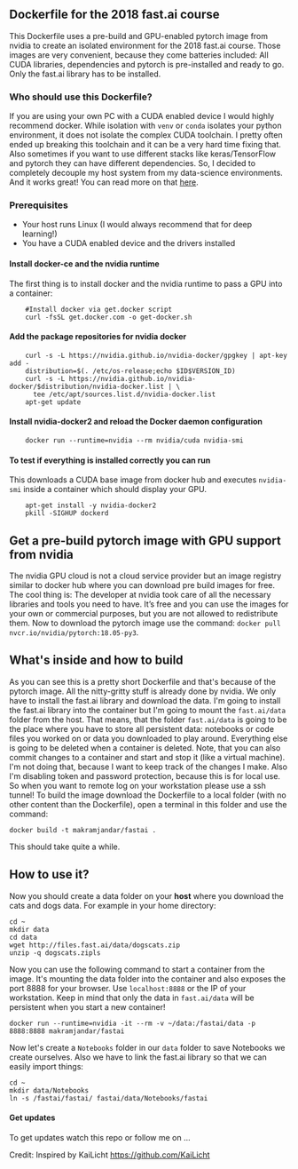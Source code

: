 ## Dockerfile for the 2018 fast.ai course
This Dockerfile uses a pre-build and GPU-enabled pytorch image from nvidia to create an isolated environment for the 2018 fast.ai course. Those images are very convenient, because they come batteries included: All CUDA libraries, dependencies and pytorch is pre-installed and ready to go. Only the fast.ai library has to be installed.

### Who should use this Dockerfile?
If you are using your own PC with a CUDA enabled device I would highly recommend docker. While isolation with `venv` or `conda` isolates your python environment, it does not isolate the complex CUDA toolchain. I pretty often ended up breaking this toolchain and it can be a very hard time fixing that. Also sometimes if you want to use different stacks like keras/TensorFlow and pytorch they can have different dependencies. So, I decided to completely decouple my host system from my data-science environments. And it works great! You can read more on that [here](https://towardsdatascience.com/use-nvidia-docker-to-create-awesome-deep-learning-environments-for-r-or-python-pt-i-df8e89b43a72).

### Prerequisites
* Your host runs Linux (I would always recommend that for deep learning!)
* You have a CUDA enabled device and the drivers installed

#### Install docker-ce and the nvidia runtime
The first thing is to install docker and the nvidia runtime to pass a GPU into a container:
```shell
    #Install docker via get.docker script
    curl -fsSL get.docker.com -o get-docker.sh
```
#### Add the package repositories for nvidia docker
```shell
    curl -s -L https://nvidia.github.io/nvidia-docker/gpgkey | apt-key add -
    distribution=$(. /etc/os-release;echo $ID$VERSION_ID)
    curl -s -L https://nvidia.github.io/nvidia-docker/$distribution/nvidia-docker.list | \
      tee /etc/apt/sources.list.d/nvidia-docker.list
    apt-get update
``` 
#### Install nvidia-docker2 and reload the Docker daemon configuration
```shell
    docker run --runtime=nvidia --rm nvidia/cuda nvidia-smi
```
#### To test if everything is installed correctly you can run
This downloads a CUDA base image from docker hub and executes `nvidia-smi` inside a container which should display your GPU.
```shell
    apt-get install -y nvidia-docker2
    pkill -SIGHUP dockerd
```

## Get a pre-build pytorch image with GPU support from nvidia
The nvidia GPU cloud is not a cloud service provider but an image registry similar to docker hub where you can download pre build images for free. The cool thing is: The developer at nvidia took care of all the necessary libraries and tools you need to have. It’s free and you can use the images for your own or commercial purposes, but you are not allowed to redistribute them.
Now to download the pytorch image use the command: `docker pull nvcr.io/nvidia/pytorch:18.05-py3`.

## What's inside and how to build
As you can see this is a pretty short Dockerfile and that's because of the pytorch image. All the nitty-gritty stuff is already done by nvidia. We only have to install the fast.ai library and download the data. I'm going to install the fast.ai library into the container but I'm going to mount the `fast.ai/data` folder from the host. That means, that the folder `fast.ai/data` is going to be the place where you have to store all persistent data: notebooks or code files you worked on or data you downloaded to play around. Everything else is going to be deleted when a container is deleted. Note, that you can also commit changes to a container and start and stop it (like a virtual machine). I'm not doing that, because I want to keep track of the changes I make. Also I'm disabling token and password protection, because this is for local use. So when you want to remote log on your workstation please use a ssh tunnel! To build the image download the Dockerfile to a local folder (with no other content than the Dockerfile), open a terminal in this folder and use the command:
```shell
docker build -t makramjandar/fastai .
```
This should take quite a while.

## How to use it? 
Now you should create a data folder on your **host** where you download the cats and dogs data. For example in your home directory:
```shell
cd ~
mkdir data
cd data
wget http://files.fast.ai/data/dogscats.zip
unzip -q dogscats.zipls
```

Now you can use the following command to start a container from the image. It's mounting the data folder into the container and also exposes the port 8888 for your browser. Use `localhost:8888` or the IP of your workstation. Keep in mind that only the data in `fast.ai/data` will be persistent when you start a new container!
```shell
docker run --runtime=nvidia -it --rm -v ~/data:/fastai/data -p 8888:8888 makramjandar/fastai
```
Now let's create a `Notebooks` folder in our `data` folder to save Notebooks we create ourselves. Also we have to link the fast.ai library so that we can easily import things:
```shell
cd ~
mkdir data/Notebooks
ln -s /fastai/fastai/ fastai/data/Notebooks/fastai
```



#### Get updates
To get updates watch this repo or follow me on ...

Credit: Inspired by KaiLicht https://github.com/KaiLicht
